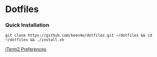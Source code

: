 
# Dotfiles

### Quick Installation
  ```
  git clone https://github.com/keen4e/dotfiles.git ~/dotfiles && cd ~/dotfiles && ./install.sh
  ```

[iTerm2 Preferences](https://github.com/keen4e/dotfiles/blob/master/iterm2)

